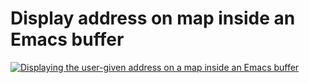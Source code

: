 # Display address on map inside an Emacs buffer

[![Displaying the user-given address on a map inside an Emacs buffer][img]][url]

[img]: http://farm5.static.flickr.com/4036/4400884771_743c935be8.jpg "M-x gmaps-static-show-address"
[url]: http://www.flickr.com/photos/nyuhuhuu/4400884771/
